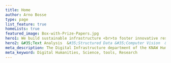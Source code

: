 ```yaml
---
title: Home
author: Arno Bosse
type: page
list_feature: true
homeLists: true
featured_image: Box-with-Prize-Papers.jpg
hero1: We build sustainable infrastructure <br>to foster innovative research <br>connecting people, data, and collections.
hero2: &#35;Text Analysis  &#35;Structured Data &#35;Computer Vision  &#35;Spatial Computing &#35;Interface Design  &#35;Cloud Computing
meta_description: The Digital Infrastructure department of the KNAW Humanties Cluster creates digital tools and instrastructure for Digital Humanities.
meta_keyword: Digital Humanities, Science, tools, Research
---
```

